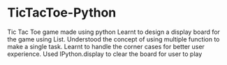 # TicTacToe-Python
Tic Tac Toe game made using python
Learnt to design a display board for the game using List.
Understood the concept of using multiple function to make a single task.
Learnt to handle the corner cases for better user experience. 
Used IPython.display to clear the board for user to play
